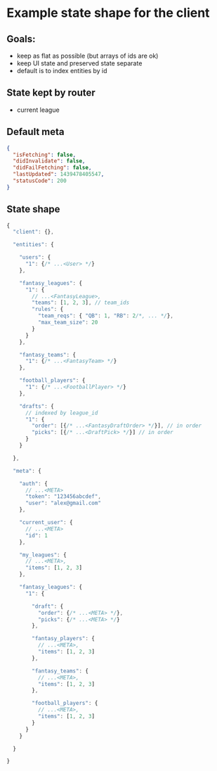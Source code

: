 # Example state shape for the client

## Goals:
 * keep as flat as possible (but arrays of ids are ok)
 * keep UI state and preserved state separate
 * default is to index entities by id

## State kept by router
 * current league

## Default meta

``` json
{
  "isFetching": false,
  "didInvalidate": false,
  "didFailFetching": false,
  "lastUpdated": 1439478405547,
  "statusCode": 200
}
```

## State shape

``` javascript
{
  "client": {},

  "entities": {

    "users": {
      "1": {/* ...<User> */}
    },

    "fantasy_leagues": {
      "1": {
        // ...<FantasyLeague>,
        "teams": [1, 2, 3], // team_ids
        "rules": {
          "team_reqs": { "QB": 1, "RB": 2/*, ... */},
          "max_team_size": 20
        }
      }
    },

    "fantasy_teams": {
      "1": {/* ...<FantasyTeam> */}
    },

    "football_players": {
      "1": {/* ...<FootballPlayer> */}
    },

    "drafts": {
      // indexed by league_id
      "1": {
        "order": [{/* ...<FantasyDraftOrder> */}], // in order
        "picks": [{/* ...<DraftPick> */}] // in order
      }
    }

  },

  "meta": {

    "auth": {
      // ...<META>
      "token": "123456abcdef",
      "user": "alex@gmail.com"
    },

    "current_user": {
      // ...<META>
      "id": 1
    },

    "my_leagues": {
      // ...<META>,
      "items": [1, 2, 3]
    },

    "fantasy_leagues": {
      "1": {

        "draft": {
          "order": {/* ...<META> */},
          "picks": {/* ...<META> */}
        },

        "fantasy_players": {
          // ...<META>,
          "items": [1, 2, 3]
        },

        "fantasy_teams": {
          // ...<META>,
          "items": [1, 2, 3]
        },

        "football_players": {
          // ...<META>,
          "items": [1, 2, 3]
        }
      }
    }

  }

}
```

